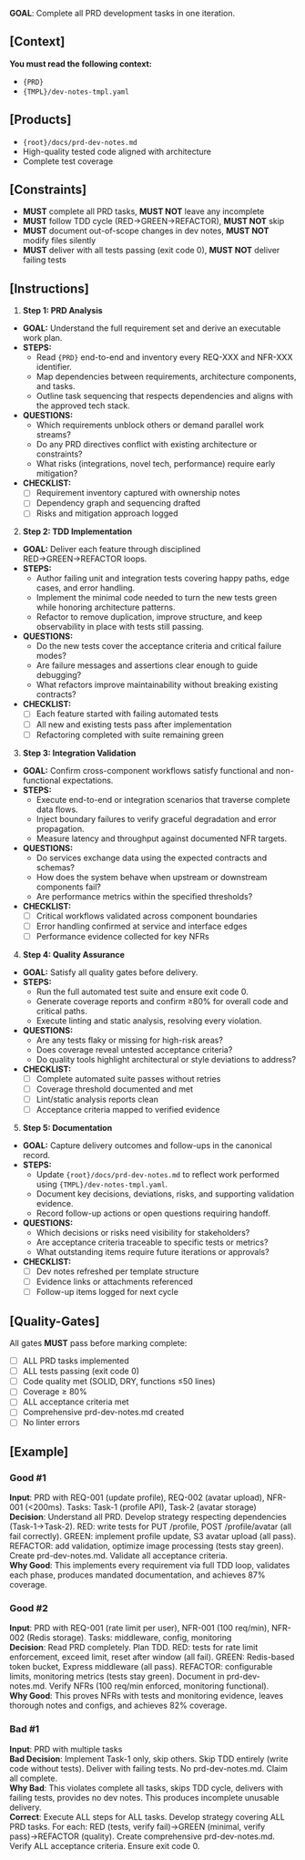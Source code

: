 **GOAL**: Complete all PRD development tasks in one iteration.

## [Context]
**You must read the following context:**
- `{PRD}`
- `{TMPL}/dev-notes-tmpl.yaml`

## [Products]
- `{root}/docs/prd-dev-notes.md`
- High-quality tested code aligned with architecture
- Complete test coverage

## [Constraints]
- **MUST** complete all PRD tasks, **MUST NOT** leave any incomplete
- **MUST** follow TDD cycle (RED→GREEN→REFACTOR), **MUST NOT** skip
- **MUST** document out-of-scope changes in dev notes, **MUST NOT** modify files silently
- **MUST** deliver with all tests passing (exit code 0), **MUST NOT** deliver failing tests

## [Instructions]
1. **Step 1: PRD Analysis**
- **GOAL:** Understand the full requirement set and derive an executable work plan.
- **STEPS:**
  - Read `{PRD}` end-to-end and inventory every REQ-XXX and NFR-XXX identifier.
  - Map dependencies between requirements, architecture components, and tasks.
  - Outline task sequencing that respects dependencies and aligns with the approved tech stack.
- **QUESTIONS:**
  - Which requirements unblock others or demand parallel work streams?
  - Do any PRD directives conflict with existing architecture or constraints?
  - What risks (integrations, novel tech, performance) require early mitigation?
- **CHECKLIST:**
  - [ ] Requirement inventory captured with ownership notes
  - [ ] Dependency graph and sequencing drafted
  - [ ] Risks and mitigation approach logged

2. **Step 2: TDD Implementation**
- **GOAL:** Deliver each feature through disciplined RED→GREEN→REFACTOR loops.
- **STEPS:**
  - Author failing unit and integration tests covering happy paths, edge cases, and error handling.
  - Implement the minimal code needed to turn the new tests green while honoring architecture patterns.
  - Refactor to remove duplication, improve structure, and keep observability in place with tests still passing.
- **QUESTIONS:**
  - Do the new tests cover the acceptance criteria and critical failure modes?
  - Are failure messages and assertions clear enough to guide debugging?
  - What refactors improve maintainability without breaking existing contracts?
- **CHECKLIST:**
  - [ ] Each feature started with failing automated tests
  - [ ] All new and existing tests pass after implementation
  - [ ] Refactoring completed with suite remaining green

3. **Step 3: Integration Validation**
- **GOAL:** Confirm cross-component workflows satisfy functional and non-functional expectations.
- **STEPS:**
  - Execute end-to-end or integration scenarios that traverse complete data flows.
  - Inject boundary failures to verify graceful degradation and error propagation.
  - Measure latency and throughput against documented NFR targets.
- **QUESTIONS:**
  - Do services exchange data using the expected contracts and schemas?
  - How does the system behave when upstream or downstream components fail?
  - Are performance metrics within the specified thresholds?
- **CHECKLIST:**
  - [ ] Critical workflows validated across component boundaries
  - [ ] Error handling confirmed at service and interface edges
  - [ ] Performance evidence collected for key NFRs

4. **Step 4: Quality Assurance**
- **GOAL:** Satisfy all quality gates before delivery.
- **STEPS:**
  - Run the full automated test suite and ensure exit code 0.
  - Generate coverage reports and confirm ≥80% for overall code and critical paths.
  - Execute linting and static analysis, resolving every violation.
- **QUESTIONS:**
  - Are any tests flaky or missing for high-risk areas?
  - Does coverage reveal untested acceptance criteria?
  - Do quality tools highlight architectural or style deviations to address?
- **CHECKLIST:**
  - [ ] Complete automated suite passes without retries
  - [ ] Coverage threshold documented and met
  - [ ] Lint/static analysis reports clean
  - [ ] Acceptance criteria mapped to verified evidence

5. **Step 5: Documentation**
- **GOAL:** Capture delivery outcomes and follow-ups in the canonical record.
- **STEPS:**
  - Update `{root}/docs/prd-dev-notes.md` to reflect work performed using `{TMPL}/dev-notes-tmpl.yaml`.
  - Document key decisions, deviations, risks, and supporting validation evidence.
  - Record follow-up actions or open questions requiring handoff.
- **QUESTIONS:**
  - Which decisions or risks need visibility for stakeholders?
  - Are acceptance criteria traceable to specific tests or metrics?
  - What outstanding items require future iterations or approvals?
- **CHECKLIST:**
  - [ ] Dev notes refreshed per template structure
  - [ ] Evidence links or attachments referenced
  - [ ] Follow-up items logged for next cycle

## [Quality-Gates]
All gates **MUST** pass before marking complete:
- [ ] ALL PRD tasks implemented
- [ ] ALL tests passing (exit code 0)
- [ ] Code quality met (SOLID, DRY, functions ≤50 lines)
- [ ] Coverage ≥ 80%
- [ ] ALL acceptance criteria met
- [ ] Comprehensive prd-dev-notes.md created
- [ ] No linter errors

## [Example]

### Good #1
**Input**: PRD with REQ-001 (update profile), REQ-002 (avatar upload), NFR-001 (<200ms). Tasks: Task-1 (profile API), Task-2 (avatar storage)  
**Decision**: Understand all PRD. Develop strategy respecting dependencies (Task-1→Task-2). RED: write tests for PUT /profile, POST /profile/avatar (all fail correctly). GREEN: implement profile update, S3 avatar upload (all pass). REFACTOR: add validation, optimize image processing (tests stay green). Create prd-dev-notes.md. Validate all acceptance criteria.  
**Why Good**: This implements every requirement via full TDD loop, validates each phase, produces mandated documentation, and achieves 87% coverage.

### Good #2
**Input**: PRD with REQ-001 (rate limit per user), NFR-001 (100 req/min), NFR-002 (Redis storage). Tasks: middleware, config, monitoring  
**Decision**: Read PRD completely. Plan TDD. RED: tests for rate limit enforcement, exceed limit, reset after window (all fail). GREEN: Redis-based token bucket, Express middleware (all pass). REFACTOR: configurable limits, monitoring metrics (tests stay green). Document in prd-dev-notes.md. Verify NFRs (100 req/min enforced, monitoring functional).  
**Why Good**: This proves NFRs with tests and monitoring evidence, leaves thorough notes and configs, and achieves 82% coverage.

### Bad #1
**Input**: PRD with multiple tasks  
**Bad Decision**: Implement Task-1 only, skip others. Skip TDD entirely (write code without tests). Deliver with failing tests. No prd-dev-notes.md. Claim all complete.  
**Why Bad**: This violates complete all tasks, skips TDD cycle, delivers with failing tests, provides no dev notes. This produces incomplete unusable delivery.  
**Correct**: Execute ALL steps for ALL tasks. Develop strategy covering ALL PRD tasks. For each: RED (tests, verify fail)→GREEN (minimal, verify pass)→REFACTOR (quality). Create comprehensive prd-dev-notes.md. Verify ALL acceptance criteria. Ensure exit code 0.
